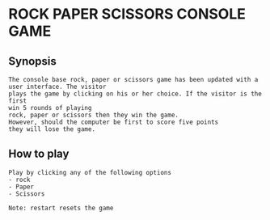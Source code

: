 # ROCK PAPER SCISSORS CONSOLE GAME
## Synopsis
    The console base rock, paper or scissors game has been updated with a user interface. The visitor
    plays the game by clicking on his or her choice. If the visitor is the first
    win 5 rounds of playing
    rock, paper or scissors then they win the game.
    However, should the computer be first to score five points
    they will lose the game.

## How to play
    Play by clicking any of the following options
    - rock
    - Paper
    - Scissors

    Note: restart resets the game
